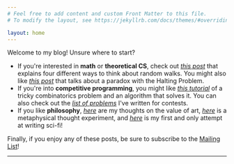 ```yaml
---
# Feel free to add content and custom Front Matter to this file.
# To modify the layout, see https://jekyllrb.com/docs/themes/#overriding-theme-defaults

layout: home
---
```


Welcome to my blog! Unsure where to start?
- If you're interested in **math** or **theoretical CS**, check out [*this post*](bounded-random-walk) that explains four different ways to think about random walks. You might also like [*this post*](describability-paradox) that talks about a paradox with the Halting Problem.
- If you're into **competitive programming**, you might like [*this tutorial*](flipping-coins) of a tricky combinatorics problem and an algorithm that solves it. You can also check out the [*list of problems*](problemsetting) I've written for contests.
- If you like **philosophy**, [*here*](value-of-art) are my thoughts on the value of art, [*here*](box-problem) is a metaphysical thought experiment, and [*here*](prometheus-simulation) is my first and only attempt at writing sci-fi!

Finally, if you enjoy any of these posts, be sure to subscribe to the [Mailing List](mailing-list)!

***

<br>